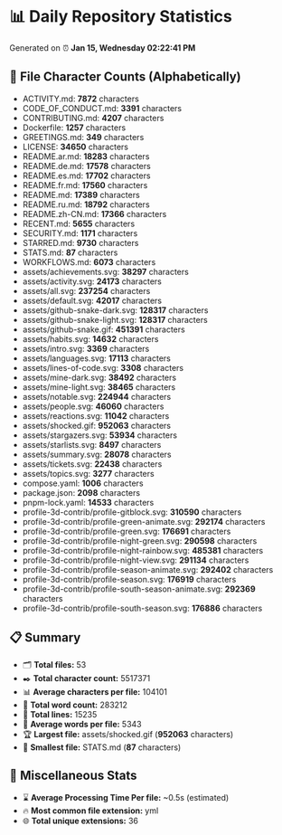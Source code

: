 # 📊 Daily Repository Statistics
Generated on ⏰ **Jan 15, Wednesday 02:22:41 PM**

## 📂 File Character Counts (Alphabetically)
- ACTIVITY.md: **7872** characters
- CODE_OF_CONDUCT.md: **3391** characters
- CONTRIBUTING.md: **4207** characters
- Dockerfile: **1257** characters
- GREETINGS.md: **349** characters
- LICENSE: **34650** characters
- README.ar.md: **18283** characters
- README.de.md: **17578** characters
- README.es.md: **17702** characters
- README.fr.md: **17560** characters
- README.md: **17389** characters
- README.ru.md: **18792** characters
- README.zh-CN.md: **17366** characters
- RECENT.md: **5655** characters
- SECURITY.md: **1171** characters
- STARRED.md: **9730** characters
- STATS.md: **87** characters
- WORKFLOWS.md: **6073** characters
- assets/achievements.svg: **38297** characters
- assets/activity.svg: **24173** characters
- assets/all.svg: **237254** characters
- assets/default.svg: **42017** characters
- assets/github-snake-dark.svg: **128317** characters
- assets/github-snake-light.svg: **128317** characters
- assets/github-snake.gif: **451391** characters
- assets/habits.svg: **14632** characters
- assets/intro.svg: **3369** characters
- assets/languages.svg: **17113** characters
- assets/lines-of-code.svg: **3308** characters
- assets/mine-dark.svg: **38492** characters
- assets/mine-light.svg: **38465** characters
- assets/notable.svg: **224944** characters
- assets/people.svg: **46060** characters
- assets/reactions.svg: **11042** characters
- assets/shocked.gif: **952063** characters
- assets/stargazers.svg: **53934** characters
- assets/starlists.svg: **8497** characters
- assets/summary.svg: **28078** characters
- assets/tickets.svg: **22438** characters
- assets/topics.svg: **3277** characters
- compose.yaml: **1006** characters
- package.json: **2098** characters
- pnpm-lock.yaml: **14533** characters
- profile-3d-contrib/profile-gitblock.svg: **310590** characters
- profile-3d-contrib/profile-green-animate.svg: **292174** characters
- profile-3d-contrib/profile-green.svg: **176691** characters
- profile-3d-contrib/profile-night-green.svg: **290598** characters
- profile-3d-contrib/profile-night-rainbow.svg: **485381** characters
- profile-3d-contrib/profile-night-view.svg: **291134** characters
- profile-3d-contrib/profile-season-animate.svg: **292402** characters
- profile-3d-contrib/profile-season.svg: **176919** characters
- profile-3d-contrib/profile-south-season-animate.svg: **292369** characters
- profile-3d-contrib/profile-south-season.svg: **176886** characters

## 📋 Summary
- 🗂️ **Total files:** 53
- ✒️ **Total character count:** 5517371
- 📊 **Average characters per file:** 104101
- 📝 **Total word count:** 283212
- 🧾 **Total lines:** 15235
- 📐 **Average words per file:** 5343
- 🏆 **Largest file:** assets/shocked.gif (**952063** characters)
- 🥉 **Smallest file:** STATS.md (**87** characters)

## 🌟 Miscellaneous Stats
- ⌛ **Average Processing Time Per file:** ~0.5s (estimated)
- 🔥 **Most common file extension:** yml
- 🌐 **Total unique extensions:** 36
